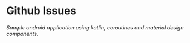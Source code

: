 # Github Issues
###### Sample android application using kotlin, coroutines and material design components.
